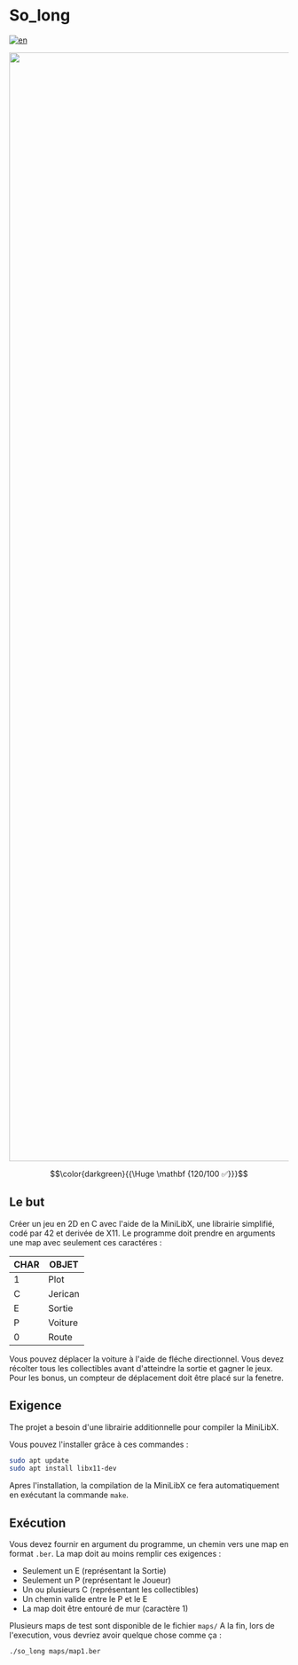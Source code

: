 # So_long

[![en](https://img.shields.io/badge/Language-en-red)](README.md)

<div style="text-align: center;"><img src="https://i.imgur.com/oxsa34o.jpg " alt="drawing" width="2000"/></div>

$$\color{darkgreen}{{\Huge \mathbf {120/100 ✅}}}$$

## Le but

Créer un jeu en 2D en C avec l'aide de la MiniLibX, une librairie simplifié, codé par 42 et derivée de X11.
Le programme doit prendre en arguments une map avec seulement ces caractéres :

| CHAR |	OBJET   |
| --------- | ---------- |
| 1         |   Plot   |
| C	        | Jerican |
| E	        |   Sortie  |
| P         |   Voiture  |      
| 0         |   Route     |

Vous pouvez déplacer la voiture à l'aide de fléche directionnel. Vous devez récolter tous les collectibles avant d'atteindre la sortie et gagner le jeux.
Pour les bonus, un compteur de déplacement doit être placé sur la fenetre.

## Exigence

The projet a besoin d'une librairie additionnelle pour compiler la MiniLibX.

Vous pouvez l'installer grâce à ces commandes :

````sh
sudo apt update
sudo apt install libx11-dev
````

Apres l'installation, la compilation de la MiniLibX ce fera automatiquement en exécutant la commande `make`.

## Exécution

Vous devez fournir en argument du programme, un chemin vers une map en format `.ber`.
La map doit au moins remplir ces exigences :
- Seulement un E (représentant la Sortie)
- Seulement un P (représentant le Joueur)
- Un ou plusieurs C (représentant les collectibles)
- Un chemin valide entre le P et le E
- La map doit être entouré de mur (caractère 1)

Plusieurs maps de test sont disponible de le fichier `maps/`
A la fin, lors de l'execution, vous devriez avoir quelque chose comme ça :
````sh
./so_long maps/map1.ber
````